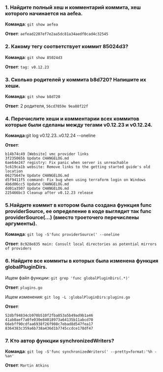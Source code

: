 ### 1. Найдите полный хеш и комментарий коммита, хеш которого начинается на aefea.
**Команда**: `git show aefea`

**Ответ**: `aefead2207ef7e2aa5dc81a34aedf0cad4c32545`

### 2. Какому тегу соответствует коммит 85024d3?
**Команда**: `git show 85024d3`

**Ответ**: `tag: v0.12.23`

### 3. Сколько родителей у коммита b8d720? Напишите их хеши.
**Команда**: `git show b8d720`

**Ответ**: 2 родителя, `56cd7859e 9ea88f22f`

### 4. Перечислите хеши и комментарии всех коммитов которые были сделаны между тегами v0.12.23 и v0.12.24.
**Команда**:git log v0.12.23..v0.12.24 --oneline

**Ответ**:
```33ff1c03b (tag: v0.12.24) v0.12.24
b14b74c49 [Website] vmc provider links
3f235065b Update CHANGELOG.md
6ae64e247 registry: Fix panic when server is unreachable
5c619ca1b website: Remove links to the getting started guide's old location
06275647e Update CHANGELOG.md
d5f9411f5 command: Fix bug when using terraform login on Windows
4b6d06cc5 Update CHANGELOG.md
dd01a3507 Update CHANGELOG.md
225466bc3 Cleanup after v0.12.23 release
```

### 5.Найдите коммит в котором была создана функция func providerSource, ее определение в коде выглядит так func providerSource(...) (вместо троеточего перечислены аргументы).
**Команда**: `git log -S'func providerSource(' --oneline`

**Ответ**: `8c928e835 main: Consult local directories as potential mirrors of providers`

### 6. Найдите все коммиты в которых была изменена функция globalPluginDirs.

Ищем файл функции: `git grep 'func globalPluginDirs(.*)'`

**Ответ**: `plugins.go`

Ищем изменения: `git log -L :globalPluginDirs:plugins.go`

**Ответ**:
```78b12205587fe839f10d946ea3fdc06719decb05
52dbf94834cb970b510f2fba853a5b49ad9b1a46
41ab0aef7a0fe030e84018973a64135b11abcd70
66ebff90cdfaa6938f26f908c7ebad8d547fea17
8364383c359a6b738a436d1b7745ccdce178df47
```
### 7. Кто автор функции synchronizedWriters?
**Команда**: `git log -S'func synchronizedWriters(' --pretty=format:'%h - %an'`

**Ответ**: `Martin Atkins`

